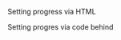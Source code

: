 Setting progress via HTML
<snippet id='progress-setting-html'/>

Setting progres via code behind
<snippet id='progress-setting-code'/>
